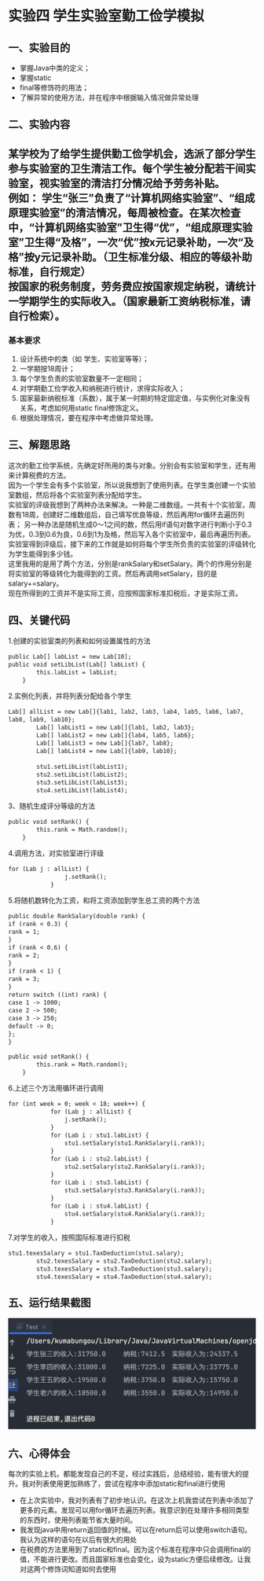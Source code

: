 # 实验四 学生实验室勤工俭学模拟

## 一、实验目的

* 掌握Java中类的定义；
* 掌握static
* final等修饰符的用法；
* 了解异常的使用方法，并在程序中根据输入情况做异常处理

## 二、实验内容

某学校为了给学生提供勤工俭学机会，选派了部分学生参与实验室的卫生清洁工作。每个学生被分配若干间实验室，视实验室的清洁打分情况给予劳务补贴。\
例如：
学生“张三”负责了“计算机网络实验室”、“组成原理实验室”的清洁情况，每周被检查。在某次检查中，“计算机网络实验室”卫生得“优”，“组成原理实验室”卫生得“及格”，一次“优”按x元记录补助，一次“及格”按y元记录补助。（卫生标准分级、相应的等级补助标准，自行规定）\
按国家的税务制度，劳务费应按国家规定纳税，请统计一学期学生的实际收入。（国家最新工资纳税标准，请自行检索）。
---

### 基本要求

1. 设计系统中的类（如 学生、实验室等等）；
2. 一学期按18周计；
3. 每个学生负责的实验室数量不一定相同；
4. 对学期勤工俭学收入和纳税进行统计，求得实际收入；
5. 国家最新纳税标准（系数），属于某一时期的特定固定值，与实例化对象没有关系，考虑如何用static final修饰定义。
6. 根据处理情况，要在程序中考虑做异常处理。

## 三、解题思路

这次的勤工俭学系统，先确定好所用的类与对象。分别会有实验室和学生，还有用来计算税费的方法。\
因为一个学生会有多个实验室，所以说我想到了使用列表。在学生类创建一个实验室数组，然后将各个实验室列表分配给学生。\
实验室的评级我想到了两种办法来解决。一种是二维数组。一共有十个实验室，周数有18周，创建好二维数组后，自己填写优良等级，然后再用for循环去遍历列表；
另一种办法是随机生成0～1之间的数，然后用if语句对数字进行判断小于0.3为优，0.3到0.6为良，0.6到1为及格，然后写入各个实验室中，最后再遍历列表。\
实验室得到评级后，接下来的工作就是如何将每个学生所负责的实验室的评级转化为学生能得到多少钱。\
这里我用的是用了两个方法，分别是rankSalary和setSalary。两个的作用分别是将实验室的等级转化为能得到的工资。然后再调用setSalary，目的是salary+=salary。\
现在所得到的工资并不是实际工资，应按照国家标准扣税后，才是实际工资。

## 四、关键代码

1.创建的实验室类的列表和如何设置属性的方法

```
public Lab[] labList = new Lab[10];
public void setLibList(Lab[] labList) {
        this.labList = labList;
    }
```

2.实例化列表，并将列表分配给各个学生

```
Lab[] allList = new Lab[]{lab1, lab2, lab3, lab4, lab5, lab6, lab7, lab8, lab9, lab10};
        Lab[] labList1 = new Lab[]{lab1, lab2, lab3};
        Lab[] labList2 = new Lab[]{lab4, lab5, lab6};
        Lab[] labList3 = new Lab[]{lab7, lab8};
        Lab[] labList4 = new Lab[]{lab9, lab10};

        stu1.setLibList(labList1);
        stu2.setLibList(labList2);
        stu3.setLibList(labList3);
        stu4.setLibList(labList4);
```

3、随机生成评分等级的方法

```
public void setRank() {
        this.rank = Math.random();
    }
```

4.调用方法，对实验室进行评级

```
for (Lab j : allList) {
                j.setRank();
            }
```

5.将随机数转化为工资，和将工资添加到学生总工资的两个方法

```
public double RankSalary(double rank) {
if (rank < 0.3) {
rank = 1;
}
if (rank < 0.6) {
rank = 2;
}
if (rank < 1) {
rank = 3;
}
return switch ((int) rank) {
case 1 -> 1000;
case 2 -> 500;
case 3 -> 250;
default -> 0;
};
}
```

```
public void setRank() {
        this.rank = Math.random();
    }
```

6.上述三个方法用循环进行调用

```
for (int week = 0; week < 18; week++) {
            for (Lab j : allList) {
                j.setRank();
            }
            for (Lab i : stu1.labList) {
                stu1.setSalary(stu1.RankSalary(i.rank));
            }
            for (Lab i : stu2.labList) {
                stu2.setSalary(stu2.RankSalary(i.rank));
            }
            for (Lab i : stu3.labList) {
                stu3.setSalary(stu3.RankSalary(i.rank));
            }
            for (Lab i : stu4.labList) {
                stu4.setSalary(stu4.RankSalary(i.rank));
            }
```

7.对学生的收入，按照国际标准进行扣税

```
stu1.texesSalary = stu1.TaxDeduction(stu1.salary);
        stu2.texesSalary = stu2.TaxDeduction(stu2.salary);
        stu3.texesSalary = stu3.TaxDeduction(stu3.salary);
        stu4.texesSalary = stu4.TaxDeduction(stu4.salary);
```

## 五、运行结果截图
![截图](https://github.com/TakiSakura/experiment4/blob/47e46e57ca22ea2d57205bea52423f58fade31bf/%E6%88%AA%E5%B1%8F2021-12-07%20%E4%B8%8B%E5%8D%882.00.15.png)
## 六、心得体会
每次的实验上机，都能发现自己的不足，经过实践后，总结经验，能有很大的提升。我对列表使用更加熟练了，尝试在程序中添加static和final进行使用
* 在上次实验中，我对列表有了初步地认识。在这次上机我尝试在列表中添加了更多的元素。发现可以用for循环去遍历列表。我意识到在处理许多相同类型的东西时，使用列表能节省大量时间。
* 我发现java中用return返回值的时候。可以在return后可以使用switch语句。我认为这样的语句在以后有很大的用处
* 在税费的方法里用到了static和final。因为这个标准在程序中只会调用final的值，不能进行更改。而且国家标准也会变化，设为static方便后续修改。让我对这两个修饰词知道如何去使用
